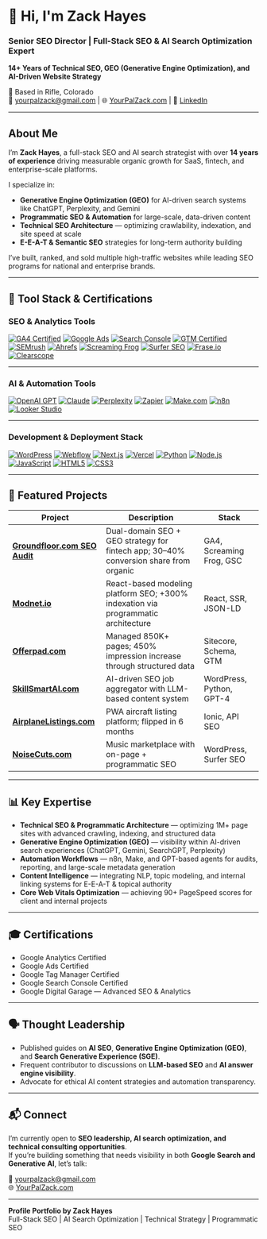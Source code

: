 # 👋 Hi, I'm Zack Hayes  
### Senior SEO Director | Full-Stack SEO & AI Search Optimization Expert  
**14+ Years of Technical SEO, GEO (Generative Engine Optimization), and AI-Driven Website Strategy**

📍 Based in Rifle, Colorado  
📧 [yourpalzack@gmail.com](mailto:yourpalzack@gmail.com) | 🌐 [YourPalZack.com](https://yourpalzack.com) | 💼 [LinkedIn](https://linkedin.com/in/yourpalzack)

---

## About Me  

I’m **Zack Hayes**, a full-stack SEO and AI search strategist with over **14 years of experience** driving measurable organic growth for SaaS, fintech, and enterprise-scale platforms.  

I specialize in:  
- **Generative Engine Optimization (GEO)** for AI-driven search systems like ChatGPT, Perplexity, and Gemini  
- **Programmatic SEO & Automation** for large-scale, data-driven content  
- **Technical SEO Architecture** — optimizing crawlability, indexation, and site speed at scale  
- **E-E-A-T & Semantic SEO** strategies for long-term authority building  

I’ve built, ranked, and sold multiple high-traffic websites while leading SEO programs for national and enterprise brands.  

---

## 🔧 Tool Stack & Certifications  

### SEO & Analytics Tools  
[![GA4 Certified](https://img.shields.io/badge/Google%20Analytics%204-Certified-E37400?logo=google-analytics&logoColor=white)](https://marketingplatform.google.com/about/analytics/)
[![Google Ads](https://img.shields.io/badge/Google%20Ads-Certified-0A66C2?logo=googleads&logoColor=white)](https://ads.google.com)
[![Search Console](https://img.shields.io/badge/Google%20Search%20Console-Expert-34A853?logo=google&logoColor=white)](https://search.google.com/search-console)
[![GTM Certified](https://img.shields.io/badge/Google%20Tag%20Manager-Certified-458CF5?logo=google-tag-manager&logoColor=white)](https://tagmanager.google.com/)
[![SEMrush](https://img.shields.io/badge/SEMrush-Pro-FF642D?logo=semrush&logoColor=white)](https://semrush.com)
[![Ahrefs](https://img.shields.io/badge/Ahrefs-Advanced-0E61A1?logo=ahrefs&logoColor=white)](https://ahrefs.com)
[![Screaming Frog](https://img.shields.io/badge/Screaming%20Frog-Technical%20SEO-1DBF73?logo=frog&logoColor=white)](https://www.screamingfrog.co.uk/seo-spider/)
[![Surfer SEO](https://img.shields.io/badge/Surfer%20SEO-Optimization-FC466B?logo=surfer&logoColor=white)](https://surferseo.com)
[![Frase.io](https://img.shields.io/badge/Frase.io-Content%20AI-009688)](https://www.frase.io)
[![Clearscope](https://img.shields.io/badge/Clearscope-Content%20Optimization-0091FF)](https://clearscope.io)

---

### AI & Automation Tools  
[![OpenAI GPT](https://img.shields.io/badge/OpenAI-GPT-412991?logo=openai&logoColor=white)](https://openai.com)
[![Claude](https://img.shields.io/badge/Anthropic-Claude-FFD43B?logoColor=black)](https://www.anthropic.com)
[![Perplexity](https://img.shields.io/badge/Perplexity-AI%20Search-0052CC?logoColor=white)](https://perplexity.ai)
[![Zapier](https://img.shields.io/badge/Zapier-Automation-FF4A00?logo=zapier&logoColor=white)](https://zapier.com)
[![Make.com](https://img.shields.io/badge/Make.com-Automation-7209B7?logo=make&logoColor=white)](https://www.make.com)
[![n8n](https://img.shields.io/badge/n8n-Workflow%20Automation-F16B43?logo=n8n&logoColor=white)](https://n8n.io)
[![Looker Studio](https://img.shields.io/badge/Google%20Looker%20Studio-Dashboards-4285F4?logo=google&logoColor=white)](https://lookerstudio.google.com)

---

### Development & Deployment Stack  
[![WordPress](https://img.shields.io/badge/WordPress-Developer-21759B?logo=wordpress&logoColor=white)](https://wordpress.org)
[![Webflow](https://img.shields.io/badge/Webflow-Designer-4353FF?logo=webflow&logoColor=white)](https://webflow.com)
[![Next.js](https://img.shields.io/badge/Next.js-Full%20Stack-000000?logo=nextdotjs&logoColor=white)](https://nextjs.org)
[![Vercel](https://img.shields.io/badge/Vercel-Deployment-000000?logo=vercel&logoColor=white)](https://vercel.com)
[![Python](https://img.shields.io/badge/Python-Automation-3776AB?logo=python&logoColor=white)](https://python.org)
[![Node.js](https://img.shields.io/badge/Node.js-Backend-339933?logo=node.js&logoColor=white)](https://nodejs.org)
[![JavaScript](https://img.shields.io/badge/JavaScript-Front%20End-F7DF1E?logo=javascript&logoColor=black)](https://developer.mozilla.org/en-US/docs/Web/JavaScript)
[![HTML5](https://img.shields.io/badge/HTML5-Markup-E34F26?logo=html5&logoColor=white)](https://developer.mozilla.org/en-US/docs/Web/HTML)
[![CSS3](https://img.shields.io/badge/CSS3-Styling-1572B6?logo=css3&logoColor=white)](https://developer.mozilla.org/en-US/docs/Web/CSS)

---

## 🧭 Featured Projects  

| Project | Description | Stack |
|----------|--------------|--------|
| [**Groundfloor.com SEO Audit**](https://groundfloor.com) | Dual-domain SEO + GEO strategy for fintech app; 30–40% conversion share from organic | GA4, Screaming Frog, GSC |
| [**Modnet.io**](https://modnet.io) | React-based modeling platform SEO; +300% indexation via programmatic architecture | React, SSR, JSON-LD |
| [**Offerpad.com**](https://offerpad.com) | Managed 850K+ pages; 450% impression increase through structured data | Sitecore, Schema, GTM |
| [**SkillSmartAI.com**](https://skillsmartai.com) | AI-driven SEO job aggregator with LLM-based content system | WordPress, Python, GPT-4 |
| [**AirplaneListings.com**](https://airplanelistings.com) | PWA aircraft listing platform; flipped in 6 months | Ionic, API SEO |
| [**NoiseCuts.com**](https://noisecuts.com) | Music marketplace with on-page + programmatic SEO | WordPress, Surfer SEO |

---

## 📊 Key Expertise  

- **Technical SEO & Programmatic Architecture** — optimizing 1M+ page sites with advanced crawling, indexing, and structured data  
- **Generative Engine Optimization (GEO)** — visibility within AI-driven search experiences (ChatGPT, Gemini, SearchGPT, Perplexity)  
- **Automation Workflows** — n8n, Make, and GPT-based agents for audits, reporting, and large-scale metadata generation  
- **Content Intelligence** — integrating NLP, topic modeling, and internal linking systems for E-E-A-T & topical authority  
- **Core Web Vitals Optimization** — achieving 90+ PageSpeed scores for client and internal projects  

---

## 🎓 Certifications  

- Google Analytics Certified  
- Google Ads Certified  
- Google Tag Manager Certified  
- Google Search Console Certified  
- Google Digital Garage — Advanced SEO & Analytics  

---

## 🗣️ Thought Leadership  

- Published guides on **AI SEO**, **Generative Engine Optimization (GEO)**, and **Search Generative Experience (SGE)**.  
- Frequent contributor to discussions on **LLM-based SEO** and **AI answer engine visibility**.  
- Advocate for ethical AI content strategies and automation transparency.  

---

## 📬 Connect  

I’m currently open to **SEO leadership, AI search optimization, and technical consulting opportunities**.  
If you’re building something that needs visibility in both **Google Search and Generative AI**, let’s talk:  

📧 [yourpalzack@gmail.com](mailto:yourpalzack@gmail.com)  
🌐 [YourPalZack.com](https://yourpalzack.com)

---

**Profile Portfolio by Zack Hayes**  
Full-Stack SEO | AI Search Optimization | Technical Strategy | Programmatic SEO  
